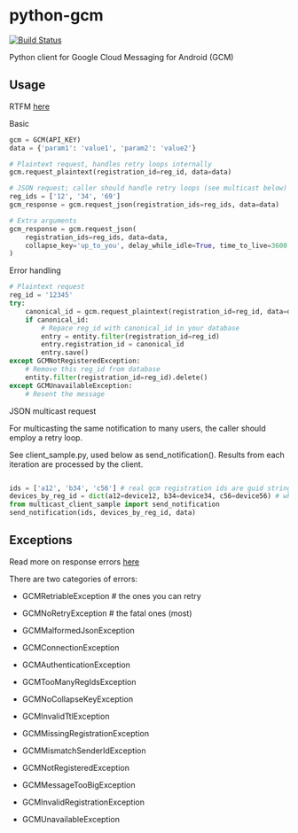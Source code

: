 python-gcm
======================
[![Build Status](https://secure.travis-ci.org/geeknam/python-gcm.png?branch=master)](http://travis-ci.org/geeknam/python-gcm)

Python client for Google Cloud Messaging for Android (GCM)

Usage
------------
RTFM [here](http://developer.android.com/guide/google/gcm/gcm.html)
        
Basic
```python
gcm = GCM(API_KEY)
data = {'param1': 'value1', 'param2': 'value2'}

# Plaintext request, handles retry loops internally
gcm.request_plaintext(registration_id=reg_id, data=data)

# JSON request; caller should handle retry loops (see multicast below)
reg_ids = ['12', '34', '69']
gcm_response = gcm.request_json(registration_ids=reg_ids, data=data)

# Extra arguments
gcm_response = gcm.request_json(
    registration_ids=reg_ids, data=data,
    collapse_key='up_to_you', delay_while_idle=True, time_to_live=3600
)
```

Error handling
```python
# Plaintext request
reg_id = '12345'
try:
    canonical_id = gcm.request_plaintext(registration_id=reg_id, data=data)
    if canonical_id:
        # Repace reg_id with canonical_id in your database
        entry = entity.filter(registration_id=reg_id)
        entry.registration_id = canonical_id
        entry.save()
except GCMNotRegisteredException:
    # Remove this reg_id from database
    entity.filter(registration_id=reg_id).delete()
except GCMUnavailableException:
    # Resent the message
```

JSON multicast request

For multicasting the same notification to many users, the caller should employ a retry loop.

See client_sample.py, used below as send_notification(). Results from each iteration are processed
by the client.

```python

ids = ['a12', 'b34', 'c56'] # real gcm registration ids are guid strings
devices_by_reg_id = dict(a12=device12, b34=device34, c56=device56) # where device<id> indicates some database record
from multicast_client_sample import send_notification
send_notification(ids, devices_by_reg_id, data)


```

Exceptions
------------
Read more on response errors [here](http://developer.android.com/guide/google/gcm/gcm.html#success)

There are two categories of errors:

* GCMRetriableException # the ones you can retry

* GCMNoRetryException   # the fatal ones (most)

* GCMMalformedJsonException
* GCMConnectionException
* GCMAuthenticationException
* GCMTooManyRegIdsException
* GCMNoCollapseKeyException
* GCMInvalidTtlException
* GCMMissingRegistrationException
* GCMMismatchSenderIdException
* GCMNotRegisteredException
* GCMMessageTooBigException
* GCMInvalidRegistrationException
* GCMUnavailableException

